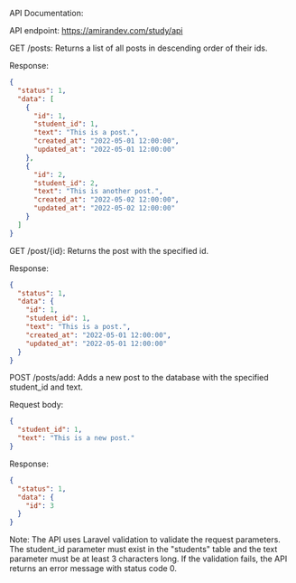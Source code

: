 API Documentation:

API endpoint: https://amirandev.com/study/api

GET /posts:
Returns a list of all posts in descending order of their ids.

Response:
```json
{
  "status": 1,
  "data": [
    {
      "id": 1,
      "student_id": 1,
      "text": "This is a post.",
      "created_at": "2022-05-01 12:00:00",
      "updated_at": "2022-05-01 12:00:00"
    },
    {
      "id": 2,
      "student_id": 2,
      "text": "This is another post.",
      "created_at": "2022-05-02 12:00:00",
      "updated_at": "2022-05-02 12:00:00"
    }
  ]
}
```

GET /post/{id}:
Returns the post with the specified id.

Response:
```json
{
  "status": 1,
  "data": {
    "id": 1,
    "student_id": 1,
    "text": "This is a post.",
    "created_at": "2022-05-01 12:00:00",
    "updated_at": "2022-05-01 12:00:00"
  }
}
```

POST /posts/add:
Adds a new post to the database with the specified student_id and text.

Request body:
```json
{
  "student_id": 1,
  "text": "This is a new post."
}
```

Response:
```json
{
  "status": 1,
  "data": {
    "id": 3
  }
}
```

Note: The API uses Laravel validation to validate the request parameters. The student_id parameter must exist in the "students" table and the text parameter must be at least 3 characters long. If the validation fails, the API returns an error message with status code 0.
